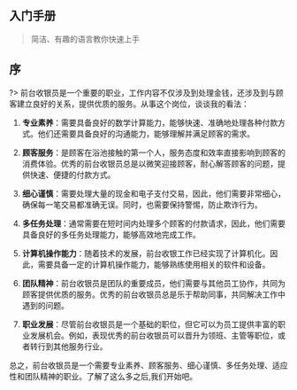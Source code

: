 
## 入门手册

> 简洁、有趣的语言教你快速上手

## 序

?> 前台收银员是一个重要的职业，工作内容不仅涉及到处理金钱，还涉及到与顾客建立良好的关系，提供优质的服务。从事这个岗位，谈谈我的看法：

1. **专业素养**：需要具备良好的数学计算能力，能够快速、准确地处理各种付款方式。他们还需要具备良好的沟通能力，能够理解并满足顾客的需求。

2. **顾客服务**：是顾客在浴池接触的第一个人，服务态度和效率直接影响到顾客的消费体验。优秀的前台收银员总是以微笑迎接顾客，耐心解答顾客的问题，提供快速、便捷的付款方式。

3. **细心谨慎**：需要处理大量的现金和电子支付交易，因此，他们需要非常细心，确保每一笔交易都准确无误。同时，也需要保持警惕，防止欺诈行为。

4. **多任务处理**：通常需要在短时间内处理多个顾客的付款请求，因此，他们需要具备良好的多任务处理能力，能够高效地完成工作。

5. **计算机操作能力**：随着技术的发展，前台收银工作已经实现了计算机化。因此，需要具备一定的计算机操作能力，能够熟练使用相关的软件和设备。

6. **团队精神**：前台收银员是团队的重要成员，他们需要与其他员工协作，共同为顾客提供优质的服务。优秀的前台收银员总是乐于帮助同事，共同解决工作中遇到的问题。

7. **职业发展**：尽管前台收银员是一个基础的职位，但它可以为员工提供丰富的职业发展机会。例如，表现优秀的前台收银员可以晋升为领班、主管等职位，或者转行到其他服务行业。

总之，前台收银员是一个需要专业素养、顾客服务、细心谨慎、多任务处理、适应性和团队精神的职业。了解了这么多之后,我们开始吧。